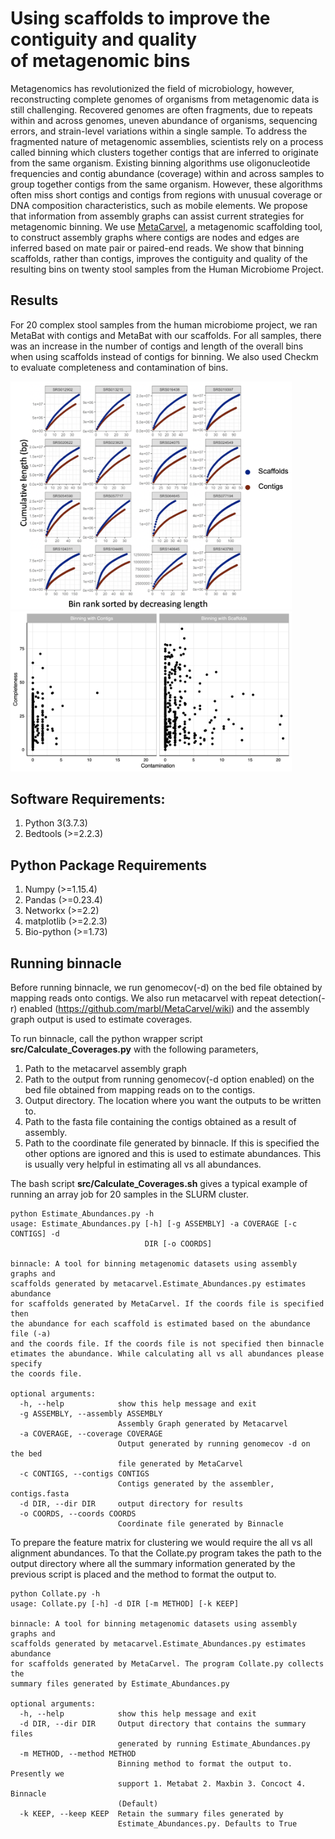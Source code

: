 # Using scaffolds to improve the contiguity and quality of metagenomic bins

Metagenomics has revolutionized the field of microbiology, however, reconstructing complete genomes of organisms from metagenomic data is still challenging. Recovered genomes are often fragments, due to repeats within and across genomes, uneven abundance of organisms, sequencing errors, and strain-level variations within a single sample. To address the fragmented nature of metagenomic assemblies, scientists rely on a process called binning which clusters together contigs that are inferred to originate from the same organism. Existing binning algorithms use oligonucleotide frequencies and contig abundance (coverage) within and across samples to group together contigs from the same organism. However, these algorithms often miss short contigs and contigs from regions with unusual coverage or DNA composition characteristics, such as mobile elements. We propose that information from assembly graphs can assist current strategies for metagenomic binning. We use [MetaCarvel](https://genomebiology.biomedcentral.com/articles/10.1186/s13059-019-1791-3), a metagenomic scaffolding tool, to construct assembly graphs where contigs are nodes and edges are inferred based on mate pair or paired-end reads. We show that binning scaffolds, rather than contigs, improves the contiguity and quality of the resulting bins on twenty stool samples from the Human Microbiome Project.

## Results
For 20 complex stool samples from the human microbiome project, we ran MetaBat with contigs and MetaBat with our scaffolds. For all samples, there was an increase in the number of contigs and length of the overall bins when using scaffolds instead of contigs for binning. We also used Checkm to evaluate completeness and contamination of bins. 

<img src="img/cumulative_len.png" width=450 /> <img src="img/contamination2completeness.png" width=450 />


## Software Requirements:

<ol>
  <li> Python 3(3.7.3) </li>
  <li> Bedtools (>=2.2.3) </li>
</ol>

## Python Package Requirements
<ol>
  <li> Numpy (>=1.15.4) </li>
  <li> Pandas (>=0.23.4) </li>
  <li> Networkx (>=2.2) </li>
  <li> matplotlib (>=2.2.3) </li>
  <li> Bio-python (>=1.73) </li>
</ol>  

## Running binnacle

Before running binnacle, we run genomecov(-d) on the bed file obtained by mapping reads onto contigs. We also run metacarvel with repeat detection(-r) enabled
(https://github.com/marbl/MetaCarvel/wiki) and the assembly graph output is used to estimate coverages. 

To run binnacle, call the python wrapper script **src/Calculate_Coverages.py** with the following parameters, 
<ol>
  <li> Path to the metacarvel assembly graph</li>
  <li> Path to the output from running genomecov(-d option enabled) on the bed file obtained from mapping reads on to the contigs. </li>
  <li> Output directory. The location where you want the outputs to be written to. </li>
  <li> Path to the fasta file containing the contigs obtained as a result of assembly. </li>
  <li> Path to the coordinate file generated by binnacle. If this is specified the other options are ignored and this is used to estimate abundances. 
       This is usually very helpful in estimating all vs all abundances. </li>
</ol> 

The bash script **src/Calculate_Coverages.sh** gives a typical example of running an array job for 20 samples in the SLURM cluster. 

```
python Estimate_Abundances.py -h
usage: Estimate_Abundances.py [-h] [-g ASSEMBLY] -a COVERAGE [-c CONTIGS] -d
                              DIR [-o COORDS]

binnacle: A tool for binning metagenomic datasets using assembly graphs and
scaffolds generated by metacarvel.Estimate_Abundances.py estimates abundance
for scaffolds generated by MetaCarvel. If the coords file is specified then
the abundance for each scaffold is estimated based on the abundance file (-a)
and the coords file. If the coords file is not specified then binnacle
etimates the abundance. While calculating all vs all abundances please specify
the coords file.

optional arguments:
  -h, --help            show this help message and exit
  -g ASSEMBLY, --assembly ASSEMBLY
                        Assembly Graph generated by Metacarvel
  -a COVERAGE, --coverage COVERAGE
                        Output generated by running genomecov -d on the bed
                        file generated by MetaCarvel
  -c CONTIGS, --contigs CONTIGS
                        Contigs generated by the assembler, contigs.fasta
  -d DIR, --dir DIR     output directory for results
  -o COORDS, --coords COORDS
                        Coordinate file generated by Binnacle
```
To prepare the feature matrix for clustering we would require the all vs all alignment abundances. To that the Collate.py program takes the path to the output directory where all the summary information generated by the previous script is placed and the method to format the output to.
```
python Collate.py -h                        
usage: Collate.py [-h] -d DIR [-m METHOD] [-k KEEP]

binnacle: A tool for binning metagenomic datasets using assembly graphs and
scaffolds generated by metacarvel.Estimate_Abundances.py estimates abundance
for scaffolds generated by MetaCarvel. The program Collate.py collects the
summary files generated by Estimate_Abundances.py

optional arguments:
  -h, --help            show this help message and exit
  -d DIR, --dir DIR     Output directory that contains the summary files
                        generated by running Estimate_Abundances.py
  -m METHOD, --method METHOD
                        Binning method to format the output to. Presently we
                        support 1. Metabat 2. Maxbin 3. Concoct 4. Binnacle
                        (Default)
  -k KEEP, --keep KEEP  Retain the summary files generated by
                        Estimate_Abundances.py. Defaults to True 
```
